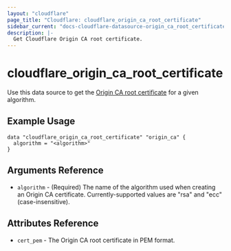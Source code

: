 ```yaml
---
layout: "cloudflare"
page_title: "Cloudflare: cloudflare_origin_ca_root_certificate"
sidebar_current: "docs-cloudflare-datasource-origin_ca_root_certificate"
description: |-
  Get Cloudflare Origin CA root certificate.
---
```


# cloudflare_origin_ca_root_certificate

Use this data source to get the [Origin CA root certificate][1] for a given algorithm.

## Example Usage

```hcl
data "cloudflare_origin_ca_root_certificate" "origin_ca" {
  algorithm = "<algorithm>"
}
```

## Arguments Reference

- `algorithm` - (Required) The name of the algorithm used when creating an Origin CA certificate. Currently-supported values are "rsa" and "ecc" (case-insensitive).

## Attributes Reference

- `cert_pem` - The Origin CA root certificate in PEM format.

[1]: https://developers.cloudflare.com/ssl/origin-configuration/origin-ca#4-required-for-some-add-cloudflare-origin-ca-root-certificates
